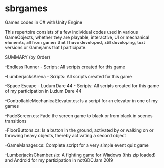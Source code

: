 # sbrgames
Games codes in C# with Unity Engine

This repertoire consists of a few individual codes used in various GameObjects, whether they are playable, interactive, UI or mechanical elements, all from games that I have developed, still developing, test versions or Gamejams that I participate.

SUMMARY (by Order)

-Endless Runner - Scripts: All scripts created for this game

-LumberjacksArena - Scripts: All scripts created for this game

-Space Escape - Ludum Dare 44 - Scripts: All scripts created for this game of my participation in Ludum Dare 44

-ControllableMechanicalElevator.cs: Is a script for an elevator in one of my games

-FadeScreen.cs: Fade the screen game to black or from black in scenes transitions

-FloorButtons.cs: Is a button in the ground, activated by or walking on or throwing heavy objects, thereby activating a second object

-GameManager.cs: Complete script for a very simple event quiz game

-LumberjacksChamber.zip: A fighting game for Windows (this zip loaded) and Android for my participation in notGDCJam 2019
